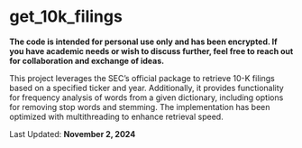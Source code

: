 # get_10k_filings
**The code is intended for personal use only and has been encrypted. If you have academic needs or wish to discuss further, feel free to reach out for collaboration and exchange of ideas.**

This project leverages the SEC’s official package to retrieve 10-K filings based on a specified ticker and year. Additionally, it provides functionality for frequency analysis of words from a given dictionary, including options for removing stop words and stemming. The implementation has been optimized with multithreading to enhance retrieval speed.


Last Updated: **November 2, 2024**
